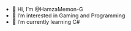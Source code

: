 - 👋 Hi, I’m @HamzaMemon-G
- 👀 I’m interested in Gaming and Programming
- 🌱 I’m currently learning C#
